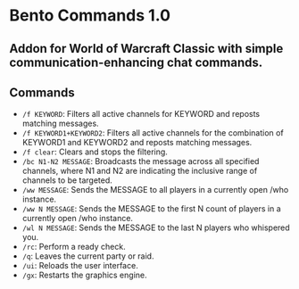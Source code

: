 # Bento Commands 1.0

## Addon for World of Warcraft Classic with simple communication-enhancing chat commands.

## Commands

- `/f KEYWORD`: Filters all active channels for KEYWORD and reposts matching messages.
- `/f KEYWORD1+KEYWORD2`: Filters all active channels for the combination of KEYWORD1 and KEYWORD2 and reposts matching messages.
- `/f clear`: Clears and stops the filtering.
- `/bc N1-N2 MESSAGE`: Broadcasts the message across all specified channels, where N1 and N2 are indicating the inclusive range of channels to be targeted.
- `/ww MESSAGE`: Sends the MESSAGE to all players in a currently open /who instance.
- `/ww N MESSAGE`: Sends the MESSAGE to the first N count of players in a currently open /who instance.
- `/wl N MESSAGE`: Sends the MESSAGE to the last N players who whispered you.
- `/rc`: Perform a ready check.
- `/q`: Leaves the current party or raid.
- `/ui`: Reloads the user interface.
- `/gx`: Restarts the graphics engine.